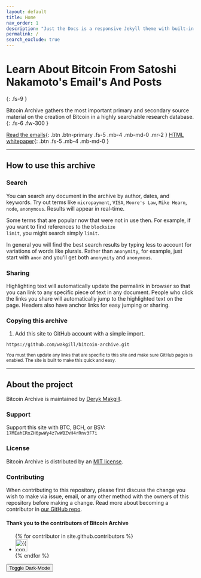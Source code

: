 ```yaml
---
layout: default
title: Home
nav_order: 1
description: "Just the Docs is a responsive Jekyll theme with built-in search that is easily customizable and hosted on GitHub Pages."
permalink: /
search_exclude: true
---
```


# Learn About Bitcoin From Satoshi Nakamoto's Email's And Posts
{: .fs-9 }

Bitcoin Archive gathers the most important primary and secondary source material on the creation of Bitcoin in a highly searchable research database.
{: .fs-6 .fw-300 }

[Read the emails](/bitcoin-archive/docs/emails){: .btn .btn-primary .fs-5 .mb-4 .mb-md-0 .mr-2 } [HTML whitepaper](/bitcoin-archive/docs/whitepaper/en/){: .btn .fs-5 .mb-4 .mb-md-0 }

---

## How to use this archive

### Search

You can search any document in the archive by author, dates, and keywords. Try out terms like <code>micropayment</code>, <code>VISA</code>, <code>Moore's Law</code>, <code>Mike Hearn</code>, <code>node</code>, <code>anonymous</code>. Results will appear in real-time. 

Some terms that are popular now that were not in use then. For example, if you want to find references to the <code>blocksize limit</code>, you might search simply <code>limit</code>.

In general you will find the best search results by typing less to account for variations of words like plurals. Rather than <code>anonymity</code>, for example, just start with <code>anon</code> and you'll get both <code>anonymity</code> and <code>anonymous</code>.

### Sharing

Highlighting text will automatically update the permalink in browser so that you can link to any specific piece of text in any document. People who click the links you share will automatically jump to the highlighted text on the page. Headers also have anchor links for easy jumping or sharing.

### Copying this archive
1. Add this site to GitHub account with a simple import.
```
https://github.com/wakgill/bitcoin-archive.git
```
<small>You must then update any links that are specific to this site and make sure GitHub pages is enabled. The site is built to make this quick and easy.</small>

---

## About the project

Bitcoin Archive is maintained by [Deryk Makgill](/).

### Support

Support this site with BTC, BCH, or BSV: <code>17MEahERxZH6pwWy4z7wWBZvH4rRnv3F7i</code>

### License

Bitcoin Archive is distributed by an [MIT license](https://github.com/pmarsceill/just-the-docs/tree/master/LICENSE.txt).

### Contributing

When contributing to this repository, please first discuss the change you wish to make via issue,
email, or any other method with the owners of this repository before making a change. Read more about becoming a contributor in [our GitHub repo](https://github.com/pmarsceill/just-the-docs#contributing).

#### Thank you to the contributors of Bitcoin Archive

<ul class="list-style-none">
{% for contributor in site.github.contributors %}
  <li class="d-inline-block mr-1">
     <a href="{{ contributor.html_url }}"><img src="{{ contributor.avatar_url }}" width="32" height="32" alt="{{ contributor.login }}"/></a>
  </li>
{% endfor %}
</ul>

<button class="btn-toggle">Toggle Dark-Mode</button>

